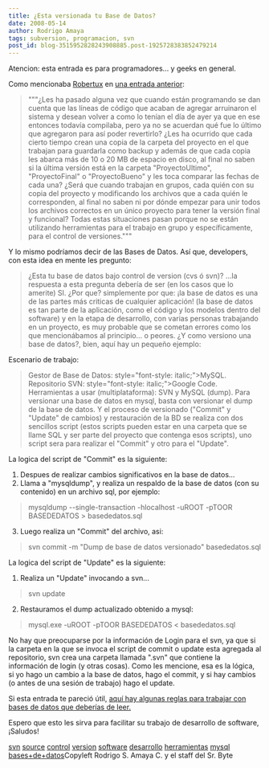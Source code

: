 ```yaml
---
title: ¿Esta versionada tu Base de Datos?
date: 2008-05-14
author: Rodrigo Amaya
tags: subversion, programacion, svn
post_id: blog-3515952828243908885.post-1925728383852479214
---
```


Atencion: esta entrada es para programadores... y geeks en
      general.

Como mencionaba [Robertux](http://www.blogger.com/profile/15615123126956711175) en [una entrada anterior](http://srbyte.blogspot.com/2008/03/programemos-mejor-subversion.html):

> """¿Les ha
> pasado alguna vez que cuando están programando se dan cuenta que las líneas de código que
> acaban de agregar arruinaron el sistema y desean volver a como lo tenían el día de ayer ya que
> en ese entonces todavía compilaba, pero ya no se acuerdan qué fue lo último que agregaron para
> así poder revertirlo?
> ¿Les ha ocurrido que cada cierto tiempo crean
> una copia de la carpeta del proyecto en el que trabajan para guardarla como backup y además de
> que cada copia les abarca más de 10 o 20 MB de espacio en disco, al final no saben si la
> última versión está en la carpeta "ProyectoUltimo", "ProyectoFinal" o "ProyectoBueno" y les
> toca comparar las fechas de cada una?
> ¿Será que cuando trabajan en
> grupos, cada quién con su copia del proyecto y modificando los archivos que a cada quién le
> corresponden, al final no saben ni por dónde empezar para unir todos los archivos correctos en
> un único proyecto para tener la versión final y funcional?
> Todas estas
> situaciones pasan porque no se están utilizando herramientas para el trabajo en grupo y
> específicamente, para el control de versiones."""

Y
      lo mismo podríamos decir de las Bases de Datos. Así que, developers, con esta idea en mente
      les pregunto:
> ¿Esta tu base de datos bajo control
> de version (cvs ó svn)?
...la respuesta a esta pregunta debería de ser (en
      los casos que lo amerite) SI.
¿Por que? simplemente por que:
> ¡la base de datos es una de las partes más criticas de cualquier
> aplicación! (la base de datos es tan parte de la aplicación, como el código y los modelos
> dentro del software)
y en la etapa de desarrollo, con varias personas
      trabajando en un proyecto, es muy probable que se cometan errores como los que mencionábamos
      al principio... o peores.
¿Y como versiono una base de datos?, bien, aquí hay un
      pequeño ejemplo:

Escenario de
      trabajo:

> Gestor de Base de Datos:  style="font-style: italic;">MySQL.
> Repositorio SVN:  style="font-style: italic;">Google Code.
> Herramientas a usar
> (multiplataforma): SVN y MySQL
> (dump).
Para versionar una base de datos en mysql, basta con
      versionar el dump de la base de datos. Y el proceso de versionado ("Commit" y "Update" de
      cambios) y restauración de la BD se realiza con dos sencillos script (estos scripts pueden
      estar en una carpeta que se llame SQL y ser parte del proyecto que contenga esos scripts), uno
      script sera para realizar el "Commit" y otro para el "Update".

La logica del script de "Commit" es la
      siguiente:
1. Despues de realizar cambios significativos en la base de
      datos...
2. Llama a "mysqldump", y realiza un respaldo de la base de datos (con su
      contenido) en un archivo sql, por ejemplo:

> mysqldump
> --single-transaction -hlocalhost -uROOT -pTOOR BASEDEDATOS >
> basededatos.sql

3. Luego realiza un "Commit" del archivo,
      asi:

> svn commit -m "Dump de base de datos versionado"
> basededatos.sql

La logica
      del script de "Update" es la siguiente:
1. Realiza un "Update"
      invocando a svn...

> svn update
2. Restauramos el
      dump actualizado obtenido a mysql:

> mysql.exe -uROOT -pTOOR
> BASEDEDATOS < basededatos.sql

No hay que preocuparse por la
      información de Login para el svn, ya que si la carpeta en la que se invoca el script de commit
      o update esta agregada al repositorio, svn crea una carpeta llamada ".svn" que contiene la
      información de login (y otras cosas).
Como les mencione, esa es la lógica, si yo
      hago un cambio a la base de datos, hago el commit, y si hay cambios (o antes de una sesión de
      trabajo) hago el update.

Si esta entrada te pareció útil, [aquí hay algunas reglas para trabajar con bases de datos que deberías de leer.](http://srbyte.blogspot.com/2008/05/3-reglas-al-trabajar-con-bases-de-datos.html)

Espero que esto les sirva para facilitar su trabajo de desarrollo de
      software, ¡Saludos!

[svn](http://www.blogalaxia.com/tags/svn) [source](http://www.blogalaxia.com/tags/source) [control](http://www.blogalaxia.com/tags/control) [version](http://www.blogalaxia.com/tags/version) [software](http://www.blogalaxia.com/tags/software) [desarrollo](http://www.blogalaxia.com/tags/desarrollo) [herramientas](http://www.blogalaxia.com/tags/herramientas)
[mysql](http://www.blogalaxia.com/tags/mysql) [bases+de+datos](http://www.blogalaxia.com/tags/bases+de+datos)Copyleft Rodrigo
      S. Amaya C. y el staff del Sr. Byte